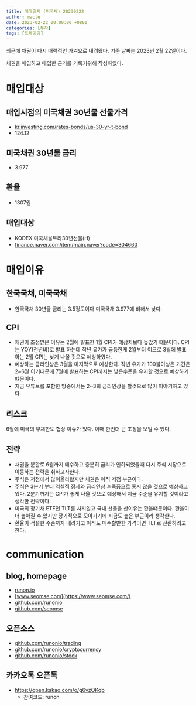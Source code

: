 ```yaml
---
title: 매매일지 (미국채) 20230222
author: macle
date: 2023-02-22 00:00:00 +0800
categories: [투자]
tags: [트레이딩]
---
```


최근에 채권이 다시 매력적인 가겨으로 내려왔다.
기준 날짜는 2023년 2월 22일이다.

채권을 매입하고 매입한 근거를 기록기위해 작성하였다.

# 매입대상
## 매입시점의 미국채권 30년물 선물가격
- [kr.investing.com/rates-bonds/us-30-yr-t-bond](https://kr.investing.com/rates-bonds/us-30-yr-t-bond)
- 124.12
## 미국채권 30년물 금리
- 3.977
## 환율
- 1307원
## 매입대상
- KODEX 미국채울트라30년선물(H)
- [finance.naver.com/item/main.naver?code=304660](https://finance.naver.com/item/main.naver?code=304660)

# 매입이유
## 한국국채, 미국국채
- 한국국채 30년물 금리는 3.5정도이다 미국국채 3.977에 비해서 낮다.

## CPI
- 채권이 조정받은 이유는 2월에 발표한 1월 CPI가 예상치보다 높았기 떄문이다. CPI는 YOY(전년비)로 발표 하는데 작년 유가가 급등한게 2월부터 이므로 3월에 발표하는 2월 CPI는 낮게 나올 것으로 예상하였다.
- 예상하는 금리인상은 3월을 마지막으로 예상한다. 작년 유가가 100불이상은 기간은 2~6월 이기때문에 7월에 발표하는 CPI까지는 낮은수준을 유지할 것으로 예상하기 떄문이다.
- 지금 유튜브를 포함한 방송에서는 2~3회 금리인상을 할것으로 많이 이야기하고 있다.

## 리스크
6월에 미국의 부채한도 협상 이슈가 있다. 이때 한번더 큰 조정을 보일 수 있다.

## 전략
- 채권을 분할로 6월까지 매수하고 충분히 금리가 인하되었을때 다시 주식 시장으로 이동하는 전략을 취하고자한다.
- 주식은 저점에서 많이올라왔지만 채권은 아직 저점 부근이다.
- 주식은 3분기 부터 역실적 장세와 금리인상 후폭풍으로 좋지 않을 것으로 예상하고 있다. 2분기까지는 CPI가 좋게 나올 것으로 예상해서 지금 수준을 유지할 것이라고 생각한 전략이다.
- 미국의 장기채 ETF인 TLT를 사지않고 국내 선물을 산이유는 환율떄문이다. 환율이 더 높아질 수 있지만 장기적으로 모아가기에 지금도 높은 부근이라 생각한다.
- 환율이 적절한 수준까지 내려가고 아직도 매수할만한 가격이면 TLT로 전환하려고 한다.

# communication
## blog, homepage
- [runon.io](https://runon.io)
- [www.seomse.com](https://www.seomse.com/)
- [github.com/runonio](https://github.com/runonio)
- [github.com/seomse](https://github.com/seomse)

## 오픈소스
- [github.com/runonio/trading](https://github.com/runonio/trading)
- [github.com/runonio/cryptocurrency](https://github.com/runonio/cryptocurrency)
- [github.com/runonio/stock](https://github.com/runonio/stock)

## 카카오톡 오픈톡
- https://open.kakao.com/o/g6vzOKqb
    - 참여코드: runon
